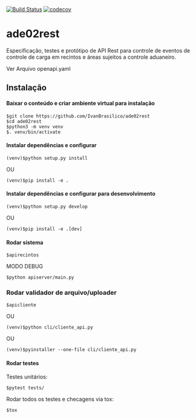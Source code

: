 [![Build Status](https://travis-ci.org/IvanBrasilico/ade02rest.svg?branch=master)](https://travis-ci.org/IvanBrasilico/ade02rest) 
[![codecov](https://codecov.io/gh/IvanBrasilico/ade02rest/branch/master/graph/badge.svg)](https://codecov.io/gh/IvanBrasilico/ade02rest)


# ade02rest

Especificação, testes e protótipo de API Rest para controle de eventos de controle de carga em recintos e áreas sujeitos a controle aduaneiro.

Ver Arquivo openapi.yaml


## Instalação
#### Baixar o conteúdo e criar ambiente virtual para instalação 
```
$git clone https://github.com/IvanBrasilico/ade02rest
$cd ade02rest
$python3 -m venv venv
$. venv/bin/activate
```

#### Instalar dependências e configurar 
```
(venv)$python setup.py install 
```
OU
```
(venv)$pip install -e .
```

#### Instalar dependências e configurar para desenvolvimento 
```
(venv)$python setup.py develop
```
OU
```
(venv)$pip install -e .[dev]
```


#### Rodar sistema
```
$apirecintos
```
MODO DEBUG
```
$python apiserver/main.py
```


### Rodar validador de arquivo/uploader
```
$apicliente
```
OU
```
(venv)$python cli/cliente_api.py
```
OU
```
(venv)$pyinstaller --one-file cli/cliente_api.py
```



#### Rodar testes
Testes unitários:
```
$pytest tests/
```
Rodar todos os testes e checagens via tox:
```
$tox
```

